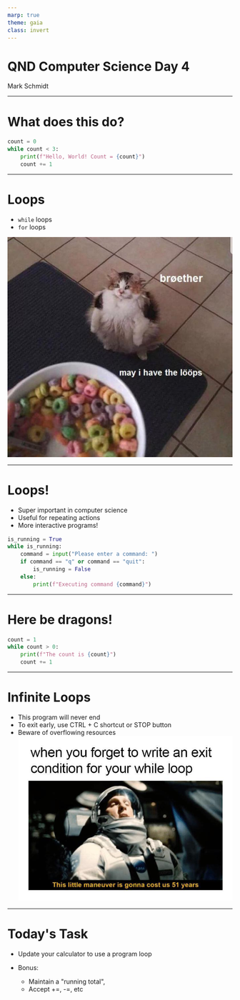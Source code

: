 ```yaml
---
marp: true
theme: gaia
class: invert
---
```


# QND Computer Science Day 4
Mark Schmidt

--- 

# What does this do?

```python
count = 0
while count < 3:
    print(f"Hello, World! Count = {count}")
    count += 1

```

---

# Loops

- `while` loops
- `for` loops

![bg right w:500](../assets/loop.jpeg)

<!-- -->
<!-- Introduces += shorthand -->

---

# Loops!

- Super important in computer science
- Useful for repeating actions
- More interactive programs!

```python
is_running = True
while is_running:
    command = input("Please enter a command: ")
    if command == "q" or command == "quit":
        is_running = False 
    else:
        print(f"Executing command {command}")
```
<!-- -->
<!-- Introduce break as an alternative-->

---

# Here be dragons!

```python
count = 1
while count > 0:
    print(f"The count is {count}")
    count += 1
```


<!-- -->
<!-- Infinite loop -->
---

# Infinite Loops

- This program will never end
- To exit early, use CTRL + C shortcut or STOP button
- Beware of overflowing resources
![bg right w:500](../assets/infinite_loop.jpeg)

<!-- -->
<!-- Python is smarter than most languages with this-->
---

# Today's Task

- Update your calculator to use a program loop

- Bonus:
    - Maintain a "running total", 
    - Accept +=, -=, etc



